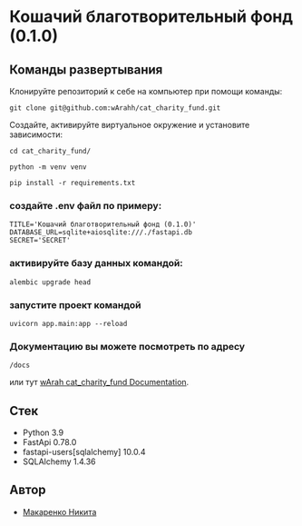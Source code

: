 # Кошачий благотворительный фонд (0.1.0)
## Команды развертывания
Клонируйте репозиторий к себе на компьютер при помощи команды:
```
git clone git@github.com:wArahh/cat_charity_fund.git
```

Создайте, активируйте виртуальное окружение и установите зависимости:
```
cd cat_charity_fund/
```
```
python -m venv venv
```
```
pip install -r requirements.txt
```
### создайте .env файл по примеру:
```
TITLE='Кошачий благотворительный фонд (0.1.0)'
DATABASE_URL=sqlite+aiosqlite:///./fastapi.db
SECRET='SECRET'
```
### активируйте базу данных командой:
```
alembic upgrade head
```
### запустите проект командой
```
uvicorn app.main:app --reload
```
### Документацию вы можете посмотреть по адресу
```
/docs
```
или тут
[wArah cat_charity_fund Documentation](https://github.com/wArahh/cat_charity_fund/blob/master/openapi.json).



## Стек
- Python 3.9
- FastApi 0.78.0
- fastapi-users[sqlalchemy] 10.0.4
- SQLAlchemy 1.4.36
## Автор
- [Макаренко Никита](https://github.com/wArahh)

